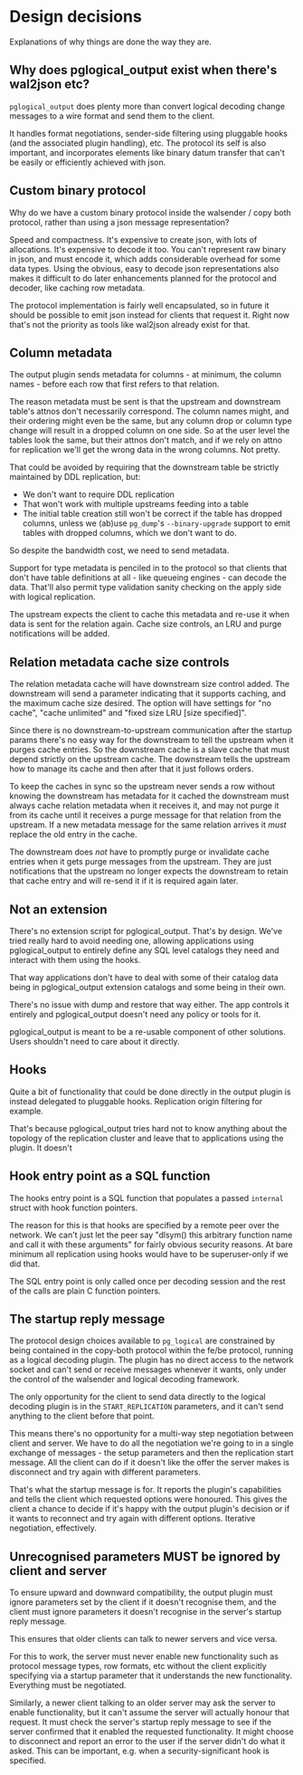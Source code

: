 # Design decisions

Explanations of why things are done the way they are.

## Why does pglogical_output exist when there's wal2json etc?

`pglogical_output` does plenty more than convert logical decoding change
messages to a wire format and send them to the client.

It handles format negotiations, sender-side filtering using pluggable hooks
(and the associated plugin handling), etc. The protocol its self is also
important, and incorporates elements like binary datum transfer that can't be
easily or efficiently achieved with json.

## Custom binary protocol

Why do we have a custom binary protocol inside the walsender / copy both protocol,
rather than using a json message representation?

Speed and compactness. It's expensive to create json, with lots of allocations.
It's expensive to decode it too. You can't represent raw binary in json, and must
encode it, which adds considerable overhead for some data types. Using the
obvious, easy to decode json representations also makes it difficult to do
later enhancements planned for the protocol and decoder, like caching row
metadata.

The protocol implementation is fairly well encapsulated, so in future it should
be possible to emit json instead for clients that request it. Right now that's
not the priority as tools like wal2json already exist for that.

## Column metadata

The output plugin sends metadata for columns - at minimum, the column names -
before each row that first refers to that relation.

The reason metadata must be sent is that the upstream and downstream table's
attnos don't necessarily correspond. The column names might, and their ordering
might even be the same, but any column drop or column type change will result
in a dropped column on one side. So at the user level the tables look the same,
but their attnos don't match, and if we rely on attno for replication we'll get
the wrong data in the wrong columns. Not pretty.

That could be avoided by requiring that the downstream table be strictly
maintained by DDL replication, but:

* We don't want to require DDL replication
* That won't work with multiple upstreams feeding into a table
* The initial table creation still won't be correct if the table has dropped
  columns, unless we (ab)use `pg_dump`'s `--binary-upgrade` support to emit
  tables with dropped columns, which we don't want to do.

So despite the bandwidth cost, we need to send metadata.

Support for type metadata is penciled in to the protocol so that clients that
don't have table definitions at all - like queueing engines - can decode the
data. That'll also permit type validation sanity checking on the apply side
with logical replication.

The upstream expects the client to cache this metadata and re-use it when data
is sent for the relation again. Cache size controls, an LRU and purge
notifications will be added.

## Relation metadata cache size controls

The relation metadata cache will have downstream size control added. The
downstream will send a parameter indicating that it supports caching, and the
maximum cache size desired. The option will have settings for "no cache",
"cache unlimited" and "fixed size LRU [size specified]".

Since there is no downstream-to-upstream communication after the startup params
there's no easy way for the downstream to tell the upstream when it purges
cache entries. So the downstream cache is a slave cache that must depend
strictly on the upstream cache. The downstream tells the upstream how to manage
its cache and then after that it just follows orders.

To keep the caches in sync so the upstream never sends a row without knowing
the downstream has metadata for it cached the downstream must always cache
relation metadata when it receives it, and may not purge it from its cache
until it receives a purge message for that relation from the upstream. If a
new metadata message for the same relation arrives it *must* replace the old
entry in the cache.

The downstream does *not* have to promptly purge or invalidate cache entries
when it gets purge messages from the upstream. They are just notifications that
the upstream no longer expects the downstream to retain that cache entry and
will re-send it if it is required again later.

## Not an extension

There's no extension script for pglogical_output. That's by design. We've tried
really hard to avoid needing one, allowing applications using pglogical_output
to entirely define any SQL level catalogs they need and interact with them
using the hooks.

That way applications don't have to deal with some of their catalog data being
in pglogical_output extension catalogs and some being in their own.

There's no issue with dump and restore that way either. The app controls it
entirely and pglogical_output doesn't need any policy or tools for it.

pglogical_output is meant to be a re-usable component of other solutions. Users
shouldn't need to care about it directly.

## Hooks

Quite a bit of functionality that could be done directly in the output
plugin is instead delegated to pluggable hooks. Replication origin filtering
for example.

That's because pglogical_output tries hard not to know anything about the
topology of the replication cluster and leave that to applications using the
plugin. It doesn't 


## Hook entry point as a SQL function

The hooks entry point is a SQL function that populates a passed `internal`
struct with hook function pointers.

The reason for this is that hooks are specified by a remote peer over the
network. We can't just let the peer say "dlsym() this arbitrary function name
and call it with these arguments" for fairly obvious security reasons. At bare
minimum all replication using hooks would have to be superuser-only if we did
that.

The SQL entry point is only called once per decoding session and the rest of
the calls are plain C function pointers.

## The startup reply message

The protocol design choices available to `pg_logical` are constrained by being
contained in the copy-both protocol within the fe/be protocol, running as a
logical decoding plugin. The plugin has no direct access to the network socket
and can't send or receive messages whenever it wants, only under the control of
the walsender and logical decoding framework.

The only opportunity for the client to send data directly to the logical
decoding plugin is in the  `START_REPLICATION` parameters, and it can't send
anything to the client before that point.

This means there's no opportunity for a multi-way step negotiation between
client and server. We have to do all the negotiation we're going to in a single
exchange of messages - the setup parameters and then the replication start
message. All the client can do if it doesn't like the offer the server makes is
disconnect and try again with different parameters.

That's what the startup message is for. It reports the plugin's capabilities
and tells the client which requested options were honoured. This gives the
client a chance to decide if it's happy with the output plugin's decision
or if it wants to reconnect and try again with different options. Iterative
negotiation, effectively.

## Unrecognised parameters MUST be ignored by client and server

To ensure upward and downward compatibility, the output plugin must ignore
parameters set by the client if it doesn't recognise them, and the client
must ignore parameters it doesn't recognise in the server's startup reply
message.

This ensures that older clients can talk to newer servers and vice versa.

For this to work, the server must never enable new functionality such as
protocol message types, row formats, etc without the client explicitly
specifying via a startup parameter that it understands the new functionality.
Everything must be negotiated.

Similarly, a newer client talking to an older server may ask the server to
enable functionality, but it can't assume the server will actually honour that
request. It must check the server's startup reply message to see if the server
confirmed that it enabled the requested functionality. It might choose to
disconnect and report an error to the user if the server didn't do what it
asked. This can be important, e.g. when a security-significant hook is
specified.
